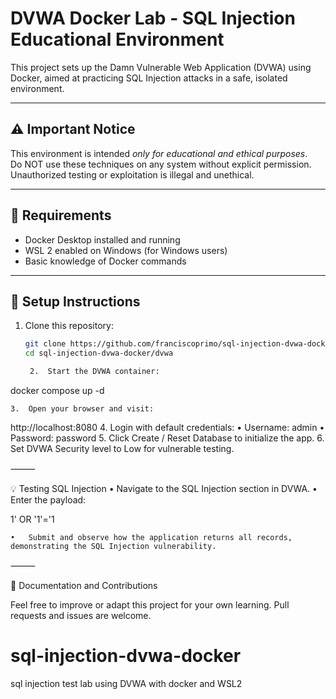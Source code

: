 # DVWA Docker Lab - SQL Injection Educational Environment

This project sets up the Damn Vulnerable Web Application (DVWA) using Docker, aimed at practicing SQL Injection attacks in a safe, isolated environment.

---

## ⚠️ Important Notice

This environment is intended *only for educational and ethical purposes*.  
Do NOT use these techniques on any system without explicit permission. Unauthorized testing or exploitation is illegal and unethical.

---

## 🧰 Requirements

- Docker Desktop installed and running  
- WSL 2 enabled on Windows (for Windows users)  
- Basic knowledge of Docker commands

---

## 🚀 Setup Instructions

1. Clone this repository:  
   ```bash
   git clone https://github.com/franciscoprimo/sql-injection-dvwa-docker
   cd sql-injection-dvwa-docker/dvwa

	2.	Start the DVWA container:

docker compose up -d


	3.	Open your browser and visit:
http://localhost:8080
	4.	Login with default credentials:
	•	Username: admin
	•	Password: password
	5.	Click Create / Reset Database to initialize the app.
	6.	Set DVWA Security level to Low for vulnerable testing.

⸻

💡 Testing SQL Injection
	•	Navigate to the SQL Injection section in DVWA.
	•	Enter the payload:

1' OR '1'='1


	•	Submit and observe how the application returns all records, demonstrating the SQL Injection vulnerability.

⸻

📝 Documentation and Contributions

Feel free to improve or adapt this project for your own learning.
Pull requests and issues are welcome.
# sql-injection-dvwa-docker
sql injection test lab using DVWA with docker and WSL2
